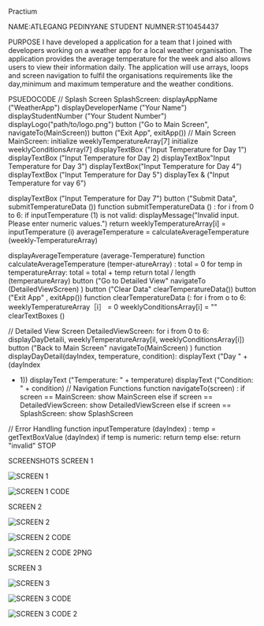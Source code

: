 Practium

NAME:ATLEGANG PEDINYANE
STUDENT NUMNER:ST10454437

PURPOSE
I have developed a application for a team that I joined with developers working on a weather app for a local weather organisation. The application provides the average temperature for the week and also allows users to view their information daily. The application will use arrays, loops and screen navigation to fulfil the organisations requirements like the day,minimum and maximum temperature and the weather conditions.

PSUEDOCODE
// Splash Screen
SplashScreen:
displayAppName ("WeatherApp") displayDeveloperName ("Your
Name")
displayStudentNumber ("Your
Student Number")
displayLogo("path/to/logo.png")
button ("Go to Main Screen",
navigateTo(MainScreen))
button ("Exit App", exitApp())
// Main Screen
MainScreen:
initialize weeklyTemperatureArray[7]
initialize weeklyConditionsArrayl7]
displayTextBox ("Input
Temperature for Day 1")
displayTextBox ("Input
Temperature for Day 2)
displayTextBox"Input
Temperature for Day 3")
displayTextBox("Input
Temperature for Day 4")
displayTextBox ("Input
Temperature for Day 5")
displayTex & ("Input
Temperature for vay 6")

displayTextBox ("Input
Temperature for Day 7")
button ("Submit Data", submitTemperatureData ())
function
submitTemperatureData () :
for i from 0 to 6:
if inputTemperature (1)
is not valid:
displayMessage("Invalid input.
Please enter numeric values.")
return
weeklyTemperatureArray[i] =
inputTemperature (i)
averageTemperature =
calculateAverageTemperature (weekly-TemperatureArray)

displayAverageTemperature (average-Temperature)
function
calculateAverageTemperature (temper-atureArray) :
total = 0
for temp in
temperatureArray:
total = total + temp
return total /
length (temperatureArray)
button ("Go to Detailed View" navigateTo (DetailedViewScreen) )
button ("Clear Data"
clearTemperatureData())
button ("Exit App"
, exitApp())
function clearTemperatureData (:
for i from o to 6:
weeklyTemperatureArray［i］ = 0
weeklyConditionsArray[i] = ""
clearTextBoxes ()

// Detailed View Screen
DetailedViewScreen:
for i from 0 to 6:
displayDayDetaili,
weeklyTemperatureArray[il,
weeklyConditionsArray[i])
button ("Back to Main Screen"
navigateTo(MainScreen) )
function displayDayDetail(dayIndex, temperature, condition):
displayText ("Day " + (dayIndex
+ 1))
displayText ("Temperature: " + temperature)
displayText ("Condition: " + condition)
// Navigation Functions
function navigateTo(screen) :
if screen == MainScreen:
show MainScreen
else if screen ==
DetailedViewScreen:
show DetailedViewScreen
else if screen == SplashScreen:
show SplashScreen

// Error Handling
function
inputTemperature (dayIndex) :
temp =
getTextBoxValue (dayIndex)
if temp is numeric:
return temp else:
return "invalid"
STOP

SCREENSHOTS
SCREEN 1

![SCREEN 1](https://github.com/Atlii-Angiie/Final-Exam-IMAD/assets/162302010/b617daf9-93ea-4e4c-8aeb-5ea85789941a)

![SCREEN 1 CODE](https://github.com/Atlii-Angiie/Final-Exam-IMAD/assets/162302010/f86e5d00-3c65-42e9-bbb7-6d2449a4bc72)

SCREEN 2

![SCREEN 2](https://github.com/Atlii-Angiie/Final-Exam-IMAD/assets/162302010/28872953-5e9f-416d-b84d-2ba92cd105a9)

![SCREEN 2 CODE](https://github.com/Atlii-Angiie/Final-Exam-IMAD/assets/162302010/5b541d61-bfcb-45f7-b0f7-7028de5aaeaf)

![SCREEN 2 CODE 2PNG](https://github.com/Atlii-Angiie/Final-Exam-IMAD/assets/162302010/9e2830b4-411e-4d5e-9830-954d59fc7ba6)

SCREEN 3

![SCREEN 3](https://github.com/Atlii-Angiie/Final-Exam-IMAD/assets/162302010/0420c02e-b081-452d-9796-d2fb5bd88c74)

![SCREEN 3 CODE](https://github.com/Atlii-Angiie/Final-Exam-IMAD/assets/162302010/28b68d64-c517-4e04-a4b8-04b921244fc8)

![SCREEN 3 CODE 2 ](https://github.com/Atlii-Angiie/Final-Exam-IMAD/assets/162302010/be35eb56-b31d-48c4-ae1b-007bce78e5f4)











